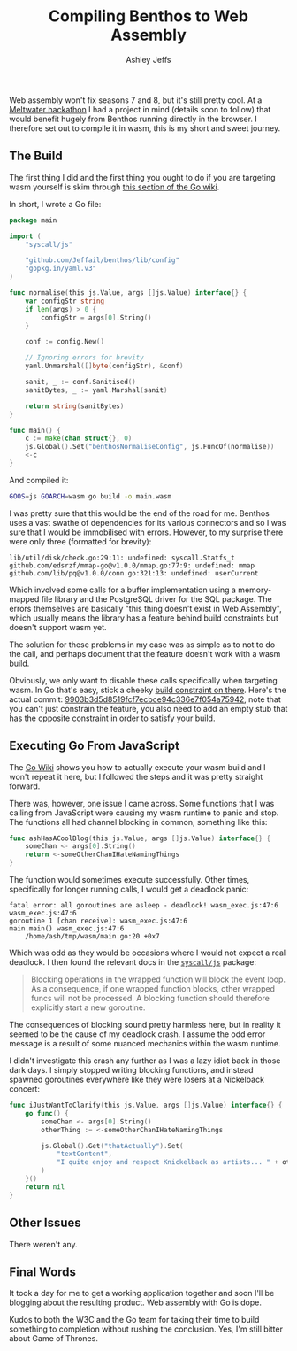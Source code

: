 ﻿---
title: "Compiling Benthos to Web Assembly"
author: "Ashley Jeffs"
author_url: https://github.com/Jeffail
author_image_url: /img/ash.jpg
description: "Don't worry about why"
keywords: [
	"benthos",
	"go",
	"golang",
	"web assembly",
	"wasm",
	"gowasm",
]
tags: [ "Benthos Lab" ]
---

Web assembly won't fix seasons 7 and 8, but it's still pretty cool. At a
[Meltwater hackathon](https://underthehood.meltwater.com/blog/2019/06/17/benthos-lab-a-case-study-of-hackathon-innovation/) I had a project in mind (details soon to
follow) that would benefit hugely from Benthos running directly in the browser.
I therefore set out to compile it in wasm, this is my short and sweet journey.

<!--truncate-->

## The Build

The first thing I did and the first thing you ought to do if you are targeting
wasm yourself is skim through [this section of the Go wiki][wasm-go-wiki].

In short, I wrote a Go file:

``` go
package main

import (
	"syscall/js"

	"github.com/Jeffail/benthos/lib/config"
	"gopkg.in/yaml.v3"
)

func normalise(this js.Value, args []js.Value) interface{} {
	var configStr string
	if len(args) > 0 {
		configStr = args[0].String()
	}

	conf := config.New()

	// Ignoring errors for brevity
	yaml.Unmarshal([]byte(configStr), &conf)

	sanit, _ := conf.Sanitised()
	sanitBytes, _ := yaml.Marshal(sanit)

	return string(sanitBytes)
}

func main() {
	c := make(chan struct{}, 0)
	js.Global().Set("benthosNormaliseConfig", js.FuncOf(normalise))
	<-c
}
```

And compiled it:

``` sh
GOOS=js GOARCH=wasm go build -o main.wasm
```

I was pretty sure that this would be the end of the road for me. Benthos uses a
vast swathe of dependencies for its various connectors and so I was sure that I
would be immobilised with errors. However, to my surprise there were only three
(formatted for brevity):

``` text
lib/util/disk/check.go:29:11: undefined: syscall.Statfs_t
github.com/edsrzf/mmap-go@v1.0.0/mmap.go:77:9: undefined: mmap
github.com/lib/pq@v1.0.0/conn.go:321:13: undefined: userCurrent
```

Which involved some calls for a buffer implementation using a memory-mapped file
library and the PostgreSQL driver for the SQL package. The errors themselves are
basically "this thing doesn't exist in Web Assembly", which usually means the
library has a feature behind build constraints but doesn't support wasm yet.

The solution for these problems in my case was as simple as to not to do the
call, and perhaps document that the feature doesn't work with a wasm build.

Obviously, we only want to disable these calls specifically when targeting wasm.
In Go that's easy, stick a cheeky
[build constraint on there][go-build-constraint]. Here's the actual commit:
[9903b3d5d8519fcf7ecbce94c336e7f054a75942][wasm-commit], note that you can't
just constrain the feature, you also need to add an empty stub that has the
opposite constraint in order to satisfy your build.

## Executing Go From JavaScript

The [Go Wiki][wasm-go-wiki] shows you how to actually execute your wasm build
and I won't repeat it here, but I followed the steps and it was pretty straight
forward.

There was, however, one issue I came across. Some functions that I was calling
from JavaScript were causing my wasm runtime to panic and stop. The functions
all had channel blocking in common, something like this:

``` go
func ashHasACoolBlog(this js.Value, args []js.Value) interface{} {
	someChan <- args[0].String()
	return <-someOtherChanIHateNamingThings
}
```

The function would sometimes execute successfully. Other times, specifically for
longer running calls, I would get a deadlock panic:

``` text
fatal error: all goroutines are asleep - deadlock! wasm_exec.js:47:6
wasm_exec.js:47:6
goroutine 1 [chan receive]: wasm_exec.js:47:6
main.main() wasm_exec.js:47:6
	/home/ash/tmp/wasm/main.go:20 +0x7
```

Which was odd as they would be occasions where I would not expect a real
deadlock. I then found the relevant docs in the [`syscall/js`][syscall-js-func]
package:

> Blocking operations in the wrapped function will block the event loop. As a
> consequence, if one wrapped function blocks, other wrapped funcs will not be
> processed. A blocking function should therefore explicitly start a new
> goroutine.

The consequences of blocking sound pretty harmless here, but in reality it
seemed to be the cause of my deadlock crash. I assume the odd error message is a
result of some nuanced mechanics within the wasm runtime.

I didn't investigate this crash any further as I was a lazy idiot back in those
dark days. I simply stopped writing blocking functions, and instead spawned
goroutines everywhere like they were losers at a Nickelback concert:

``` go
func iJustWantToClarify(this js.Value, args []js.Value) interface{} {
	go func() {
		someChan <- args[0].String()
		otherThing := <-someOtherChanIHateNamingThings

		js.Global().Get("thatActually").Set(
			"textContent",
			"I quite enjoy and respect Knickelback as artists... " + otherThing,
		)
	}()
	return nil
}
```

## Other Issues

There weren't any. 

## Final Words

It took a day for me to get a working application together and soon I'll be
blogging about the resulting product. Web assembly with Go is dope.

Kudos to both the W3C and the Go team for taking their time to build something
to completion without rushing the conclusion. Yes, I'm still bitter about Game
of Thrones.

[meltwater]: https://underthehood.meltwater.com/blog/2019/06/17/benthos-lab-a-case-study-of-hackathon-innovation/
[Benthos]: https://www.benthos.dev/
[wasm-go-wiki]: https://github.com/golang/go/wiki/WebAssembly
[syscall-js-func]: https://godoc.org/syscall/js#Func
[go-build-constraint]: https://golang.org/pkg/go/build/#hdr-Build_Constraints
[wasm-commit]: https://github.com/Jeffail/benthos/commit/9903b3d5d8519fcf7ecbce94c336e7f054a75942#diff-146b6fd87106d7f70f56facf7b1e7d98